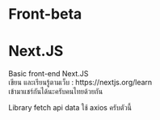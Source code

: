 # Front-beta
# Next.JS
<p>Basic front-end Next.JS <br/>
 เขียน และเรียนรู้ตามเว็บ : https://nextjs.org/learn <br/>
 เข้ามาแชร์กันได้นะครับคนไทยด้วยกัน <br/>

 Library fetch api data ใช้ axios ครับตัวนี้ <br/>
</p>
